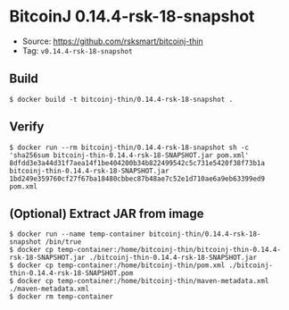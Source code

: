 # BitcoinJ 0.14.4-rsk-18-snapshot

* Source: https://github.com/rsksmart/bitcoinj-thin
* Tag: `v0.14.4-rsk-18-snapshot`

## Build

```
$ docker build -t bitcoinj-thin/0.14.4-rsk-18-snapshot .
```

## Verify

```
$ docker run --rm bitcoinj-thin/0.14.4-rsk-18-snapshot sh -c 'sha256sum bitcoinj-thin-0.14.4-rsk-18-SNAPSHOT.jar pom.xml'
8dfdd3e3a44d31f7aea14f1be404200b34b822499542c5c731e5420f38f73b1a  bitcoinj-thin-0.14.4-rsk-18-SNAPSHOT.jar
1bd249e359760cf27f67ba18480cbbec87b48ae7c52e1d710ae6a9eb63399ed9  pom.xml
```

## (Optional) Extract JAR from image

```
$ docker run --name temp-container bitcoinj-thin/0.14.4-rsk-18-snapshot /bin/true
$ docker cp temp-container:/home/bitcoinj-thin/bitcoinj-thin-0.14.4-rsk-18-SNAPSHOT.jar ./bitcoinj-thin-0.14.4-rsk-18-SNAPSHOT.jar
$ docker cp temp-container:/home/bitcoinj-thin/pom.xml ./bitcoinj-thin-0.14.4-rsk-18-SNAPSHOT.pom
$ docker cp temp-container:/home/bitcoinj-thin/maven-metadata.xml ./maven-metadata.xml
$ docker rm temp-container
```
